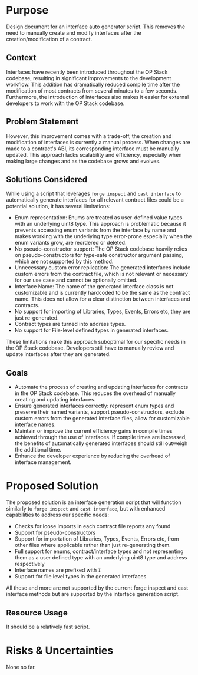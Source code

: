 # Purpose

<!-- This section is also sometimes called "Motivations" or "Goals". -->

<!-- It is fine to remove this section from the final document,
but understanding the purpose of the doc when writing is very helpful. -->

Design document for an interface auto generator script. This removes the need to manually create and modify interfaces after the creation/modification of a contract.

<!-- Describe the specific problem that the document is seeking to address as well
as information needed to understand the problem and design space.
If more information is needed on the costs of the problem,
this is a good place to that information. -->

## Context

Interfaces have recently been introduced throughout the OP Stack codebase, resulting in significant improvements to the development workflow. This addition has dramatically reduced compile time after the modification of most contracts from several minutes to a few seconds. Furthermore, the introduction of interfaces also makes it easier for external developers to work with the OP Stack codebase.

## Problem Statement

However, this improvement comes with a trade-off, the creation and modification of interfaces is currently a manual process. When changes are made to a contract's ABI, its corresponding interface must be manually updated. This approach lacks scalability and efficiency, especially when making large changes and as the codebase grows and evolves.

## Solutions Considered

<!-- List out a short summary of each possible solution that was considered.
Comparing the effort of each solution -->

While using a script that leverages `forge inspect` and `cast interface` to automatically generate interfaces for all relevant contract files could be a potential solution, it has several limitations:

- Enum representation: Enums are treated as user-defined value types with an underlying uint8 type. This approach is problematic because it prevents accessing enum variants from the interface by name and makes working with the underlying type error-prone especially when the enum variants grow, are reordered or deleted.
- No pseudo-constructor support: The OP Stack codebase heavily relies on pseudo-constructors for type-safe constructor argument passing, which are not supported by this method.
- Unnecessary custom error replication: The generated interfaces include custom errors from the contract file, which is not relevant or necessary for our use case and cannot be optionally omitted.
- Interface Name: The name of the generated interface class is not customizable and is currently hardcoded to be the same as the contract name. This does not allow for a clear distinction between interfaces and contracts.
- No support for importing of Libraries, Types, Events, Errors etc, they are just re-generated.
- Contract types are turned into address types.
- No support for File-level defined types in generated interfaces.

These limitations make this approach suboptimal for our specific needs in the OP Stack codebase. Developers still have to manually review and update interfaces after they are generated.

## Goals

- Automate the process of creating and updating interfaces for contracts in the OP Stack codebase. This reduces the overhead of manually creating and updating interfaces.
- Ensure generated interfaces correctly: represent enum types and preserve their named variants, support pseudo-constructors, exclude custom errors from the generated interface files, allow for customizable interface names.
- Maintain or improve the current efficiency gains in compile times achieved through the use of interfaces. If compile times are increased, the benefits of automatically generated interfaces should still outweigh the additional time.
- Enhance the developer experience by reducing the overhead of interface management.

# Proposed Solution

<!-- A high level overview of the proposed solution.
When there are multiple alternatives there should be an explanation
of why one solution was picked over other solutions.
As a rule of thumb, including code snippets (except for defining an external API)
is likely too low level. -->

The proposed solution is an interface generation script that will function similarly to `forge inspect` and `cast interface`, but with enhanced capabilities to address our specific needs:

- Checks for loose imports in each contract file reports any found
- Support for pseudo-constructors
- Support for importation of Libraries, Types, Events, Errors etc, from other files where applicable rather than just re-generating them.
- Full support for enums, contract/interface types and not representing them as a user defined type with an underlying uint8 type and address respectively
- Interface names are prefixed with `I`
- Support for file level types in the generated interfaces

All these and more are not supported by the current forge inspect and cast interface methods but are supported by the interface generation script.

## Resource Usage

<!-- What is the resource usage of the proposed solution?
Does it consume a large amount of computational resources or time? -->

It should be a relatively fast script.

# Risks & Uncertainties

<!-- An overview of what could go wrong.
Also any open questions that need more work to resolve. -->

None so far.
